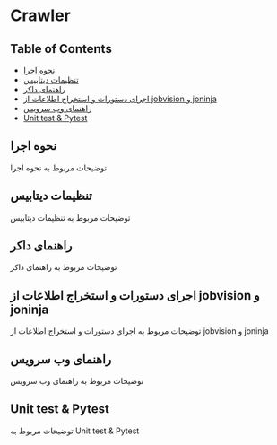# Crawler

## Table of Contents
- [نحوه اجرا](#نحوه-اجرا)
- [تنظیمات دیتابیس](#تنظیمات-دیتابیس)
- [راهنمای داکر](#راهنمای-داکر)
- [اجرای دستورات و استخراج اطلاعات از jobvision و joninja](#اجرای-دستورات-و-استخراج-اطلاعات-از-jobvision-و-joninja)
- [راهنمای وب سرویس](#راهنمای-وب-سرویس)
- [Unit test & Pytest](#unit-test--pytest)

## نحوه اجرا
توضیحات مربوط به نحوه اجرا

## تنظیمات دیتابیس
توضیحات مربوط به تنظیمات دیتابیس

## راهنمای داکر
توضیحات مربوط به راهنمای داکر

## اجرای دستورات و استخراج اطلاعات از jobvision و joninja
توضیحات مربوط به اجرای دستورات و استخراج اطلاعات از jobvision و joninja

## راهنمای وب سرویس
توضیحات مربوط به راهنمای وب سرویس

## Unit test & Pytest
توضیحات مربوط به Unit test & Pytest


























